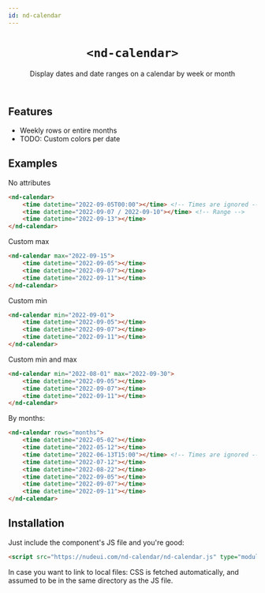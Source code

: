 ```yaml
---
id: nd-calendar
---
```


<header>

# `<nd-calendar>`

Display dates and date ranges on a calendar by week or month

</header>

<main>

## Features

- Weekly rows or entire months
- TODO: Custom colors per date

## Examples

No attributes

```html
<nd-calendar>
	<time datetime="2022-09-05T00:00"></time> <!-- Times are ignored -->
	<time datetime="2022-09-07 / 2022-09-10"></time> <!-- Range -->
	<time datetime="2022-09-13"></time>
</nd-calendar>
```

Custom max
```html
<nd-calendar max="2022-09-15">
	<time datetime="2022-09-05"></time>
	<time datetime="2022-09-07"></time>
	<time datetime="2022-09-11"></time>
</nd-calendar>
```

Custom min
```html
<nd-calendar min="2022-09-01">
	<time datetime="2022-09-05"></time>
	<time datetime="2022-09-07"></time>
	<time datetime="2022-09-11"></time>
</nd-calendar>
```

Custom min and max
```html
<nd-calendar min="2022-08-01" max="2022-09-30">
	<time datetime="2022-09-05"></time>
	<time datetime="2022-09-07"></time>
	<time datetime="2022-09-11"></time>
</nd-calendar>
```

By months:

```html
<nd-calendar rows="months">
	<time datetime="2022-05-02"></time>
	<time datetime="2022-05-12"></time>
	<time datetime="2022-06-13T15:00"></time> <!-- Times are ignored -->
	<time datetime="2022-07-12"></time>
	<time datetime="2022-08-22"></time>
	<time datetime="2022-09-05"></time>
	<time datetime="2022-09-07"></time>
	<time datetime="2022-09-11"></time>
</nd-calendar>
```


## Installation

Just include the component's JS file and you're good:

```html
<script src="https://nudeui.com/nd-calendar/nd-calendar.js" type="module"></script>
```

In case you want to link to local files: CSS is fetched automatically, and assumed to be in the same directory as the JS file.

</main>